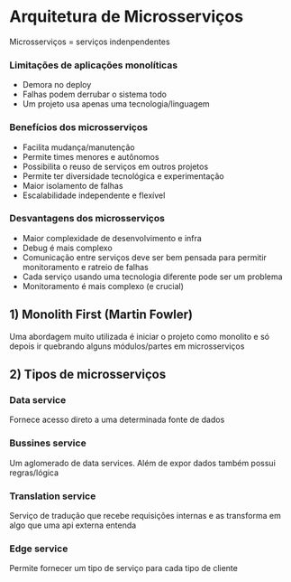 # Arquitetura de Microsserviços

Microsserviços = serviços indenpendentes

### Limitações de aplicações monolíticas
* Demora no deploy
* Falhas podem derrubar o sistema todo
* Um projeto usa apenas uma tecnologia/linguagem

### Benefícios dos microsserviços
* Facilita mudança/manutenção
* Permite times menores e autônomos
* Possibilita o reuso de serviços em outros projetos
* Permite ter diversidade tecnológica e experimentação
* Maior isolamento de falhas
* Escalabilidade independente e flexível

### Desvantagens dos microsserviços
* Maior complexidade de desenvolvimento e infra
* Debug é mais complexo
* Comunicação entre serviços deve ser bem pensada para permitir monitoramento e ratreio de falhas
* Cada serviço usando uma tecnologia diferente pode ser um problema
* Monitoramento é mais complexo (e crucial)

## 1) Monolith First (Martin Fowler)
Uma abordagem muito utilizada é iniciar o projeto como monolito e só depois ir quebrando alguns módulos/partes em microsserviços

## 2) Tipos de microsserviços

### Data service
Fornece acesso direto a uma determinada fonte de dados
### Bussines service
Um aglomerado de data services. Além de expor dados também possui regras/lógica
### Translation service
Serviço de tradução que recebe requisições internas e as transforma em algo que uma api externa entenda
### Edge service
Permite fornecer um tipo de serviço para cada tipo de cliente
